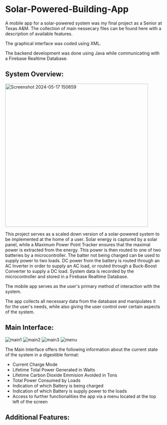 # Solar-Powered-Building-App

A mobile app for a solar-powered system was my final project as a Senior at Texas A&M.
The collection of main nessecary files can be found here with a description of available features.

The graphical interface was coded using XML.

The backend development was done using Java while communicating with a Firebase Realtime Database.

<h2>System Overview:</h2>

<img width="458" alt="Screenshot 2024-05-17 150659" src="https://github.com/edkjr10/Solar-Powered-Building-App/assets/169074953/c4714393-e890-4522-b954-389c60892292">

This project serves as a scaled down version of a solar-powered system to be implemented at the home of a user. Solar energy is captured by a solar panel, while a Maximum Power Point Tracker ensures that the maximal power is extracted from the energy. This power is then routed to one of two batteries by a microcontroller. The batter not being charged can be used to supply power to two loads. DC power from the battery is routed through an AC Inverter in order to supply an AC load, or routed through a Buck-Boost Converter to supply a DC load. System data is recorded by the microcontroller and stored in a Firebase Realtime Database.

The mobile app serves as the user's primary method of interaction with the system. 

The app collects all necessary data from the database and manipulates it for the user's needs, while also giving the user control over certain aspects of the system.


<h2>Main Interface:</h2>


![main1](https://github.com/edkjr10/Solar-Powered-Building-App/assets/169074953/9498408a-9ac3-4ac5-b3e3-84d298f800a9)   ![main2](https://github.com/edkjr10/Solar-Powered-Building-App/assets/169074953/413b9cd7-19a0-4df0-ab8f-7aae407450cb)   ![main3](https://github.com/edkjr10/Solar-Powered-Building-App/assets/169074953/52e40ad0-d102-430a-bb47-9f4478167554)   ![menu](https://github.com/edkjr10/Solar-Powered-Building-App/assets/169074953/0326209a-2eb0-46d0-bd96-f15dfe7f9c67)

The Main Interface offers the following information about the current state of the system in a digestible format:

- Current Charge Mode
- Lifetime Total Power Generated in Watts
- Lifetime Carbon Dioxide Emmision Avoided in Tons
- Total Power Consumed by Loads
- Indication of which Battery is being charged
- Indication of which Battery is supply power to the loads
- Access to further functionalities the app via a menu located at the top left of the screen

<h2>Additional Features:</h2>

